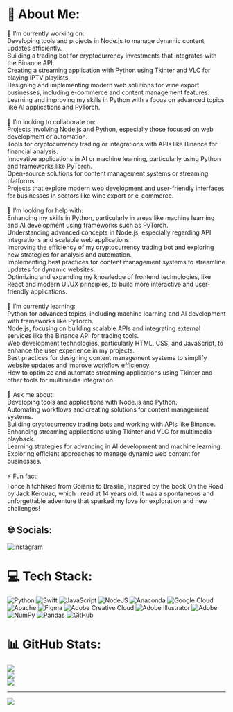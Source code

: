 # 💫 About Me:
🔭 I’m currently working on:<br>Developing tools and projects in Node.js to manage dynamic content updates efficiently.<br>Building a trading bot for cryptocurrency investments that integrates with the Binance API.<br>Creating a streaming application with Python using Tkinter and VLC for playing IPTV playlists.<br>Designing and implementing modern web solutions for wine export businesses, including e-commerce and content management features.<br>Learning and improving my skills in Python with a focus on advanced topics like AI applications and PyTorch.<br><br>👯 I’m looking to collaborate on:<br>Projects involving Node.js and Python, especially those focused on web development or automation.<br>Tools for cryptocurrency trading or integrations with APIs like Binance for financial analysis.<br>Innovative applications in AI or machine learning, particularly using Python and frameworks like PyTorch.<br>Open-source solutions for content management systems or streaming platforms.<br>Projects that explore modern web development and user-friendly interfaces for businesses in sectors like wine export or e-commerce.<br><br>🤝 I’m looking for help with:<br>Enhancing my skills in Python, particularly in areas like machine learning and AI development using frameworks such as PyTorch.<br>Understanding advanced concepts in Node.js, especially regarding API integrations and scalable web applications.<br>Improving the efficiency of my cryptocurrency trading bot and exploring new strategies for analysis and automation.<br>Implementing best practices for content management systems to streamline updates for dynamic websites.<br>Optimizing and expanding my knowledge of frontend technologies, like React and modern UI/UX principles, to build more interactive and user-friendly applications.<br><br>🌱 I’m currently learning:<br>Python for advanced topics, including machine learning and AI development with frameworks like PyTorch.<br>Node.js, focusing on building scalable APIs and integrating external services like the Binance API for trading tools.<br>Web development technologies, particularly HTML, CSS, and JavaScript, to enhance the user experience in my projects.<br>Best practices for designing content management systems to simplify website updates and improve workflow efficiency.<br>How to optimize and automate streaming applications using Tkinter and other tools for multimedia integration.<br><br>💬 Ask me about:<br>Developing tools and applications with Node.js and Python.<br>Automating workflows and creating solutions for content management systems.<br>Building cryptocurrency trading bots and working with APIs like Binance.<br>Enhancing streaming applications using Tkinter and VLC for multimedia playback.<br>Learning strategies for advancing in AI development and machine learning.<br>Exploring efficient approaches to manage dynamic web content for businesses.<br><br>⚡ Fun fact:<br>I once hitchhiked from Goiânia to Brasília, inspired by the book On the Road by Jack Kerouac, which I read at 14 years old. It was a spontaneous and unforgettable adventure that sparked my love for exploration and new challenges!


## 🌐 Socials:
[![Instagram](https://img.shields.io/badge/Instagram-%23E4405F.svg?logo=Instagram&logoColor=white)](https://www.instagram.com/doni_martin/#) 

# 💻 Tech Stack:
![Python](https://img.shields.io/badge/python-3670A0?style=for-the-badge&logo=python&logoColor=ffdd54) ![Swift](https://img.shields.io/badge/swift-F54A2A?style=for-the-badge&logo=swift&logoColor=white) ![JavaScript](https://img.shields.io/badge/javascript-%23323330.svg?style=for-the-badge&logo=javascript&logoColor=%23F7DF1E) ![NodeJS](https://img.shields.io/badge/node.js-6DA55F?style=for-the-badge&logo=node.js&logoColor=white) ![Anaconda](https://img.shields.io/badge/Anaconda-%2344A833.svg?style=for-the-badge&logo=anaconda&logoColor=white) ![Google Cloud](https://img.shields.io/badge/GoogleCloud-%234285F4.svg?style=for-the-badge&logo=google-cloud&logoColor=white) ![Apache](https://img.shields.io/badge/apache-%23D42029.svg?style=for-the-badge&logo=apache&logoColor=white) ![Figma](https://img.shields.io/badge/figma-%23F24E1E.svg?style=for-the-badge&logo=figma&logoColor=white) ![Adobe Creative Cloud](https://img.shields.io/badge/Adobe%20Creative%20Cloud-DA1F26.svg?style=for-the-badge&logo=Adobe%20Creative%20Cloud&logoColor=white) ![Adobe Illustrator](https://img.shields.io/badge/adobe%20illustrator-%23FF9A00.svg?style=for-the-badge&logo=adobe%20illustrator&logoColor=white) ![Adobe](https://img.shields.io/badge/adobe-%23FF0000.svg?style=for-the-badge&logo=adobe&logoColor=white) ![NumPy](https://img.shields.io/badge/numpy-%23013243.svg?style=for-the-badge&logo=numpy&logoColor=white) ![Pandas](https://img.shields.io/badge/pandas-%23150458.svg?style=for-the-badge&logo=pandas&logoColor=white) ![GitHub](https://img.shields.io/badge/github-%23121011.svg?style=for-the-badge&logo=github&logoColor=white)
# 📊 GitHub Stats:
![](https://github-readme-stats.vercel.app/api?username=Doni7m&theme=dark&hide_border=false&include_all_commits=false&count_private=false)<br/>
![](https://github-readme-streak-stats.herokuapp.com/?user=Doni7m&theme=dark&hide_border=false)<br/>
![](https://github-readme-stats.vercel.app/api/top-langs/?username=Doni7m&theme=dark&hide_border=false&include_all_commits=false&count_private=false&layout=compact)

---
[![](https://visitcount.itsvg.in/api?id=Doni7m&icon=0&color=0)](https://visitcount.itsvg.in)

<!-- Proudly created with GPRM ( https://gprm.itsvg.in ) -->
